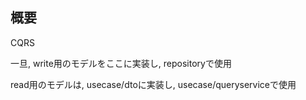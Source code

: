 ## 概要
CQRS

一旦, write用のモデルをここに実装し, repositoryで使用

read用のモデルは, usecase/dtoに実装し, usecase/queryserviceで使用

